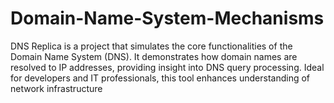 # Domain-Name-System-Mechanisms
DNS Replica is a project that simulates the core functionalities of the Domain Name System (DNS). It demonstrates how domain names are resolved to IP addresses, providing insight into DNS query processing. Ideal for developers and IT professionals, this tool enhances understanding of network infrastructure
